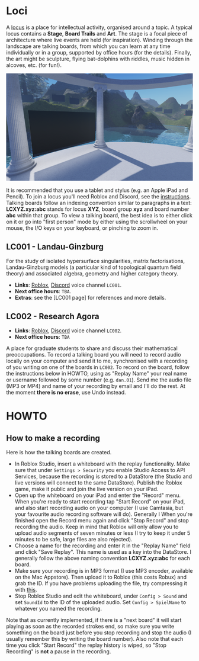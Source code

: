 # Loci

A [locus](https://en.wikipedia.org/wiki/Method_of_loci) is a place for intellectual activity, organised around a topic. A typical locus contains a **Stage**, **Board Trails** and **Art**. The stage is a focal piece of architecture where live events are held (for inspiration). Winding through the landscape are talking boards, from which you can learn at any time individually or in a group, supported by office hours (for the details). Finally, the art might be sculpture, flying bat-dolphins with riddles, music hidden in alcoves, etc. (for fun!).

<p align="center">
  <img src="loci-small.png">
</p>

It is recommended that you use a tablet and stylus (e.g. an Apple iPad and Pencil). To join a locus you'll need Roblox and Discord, see the [instructions](https://metauni.org/posts/instructions/instructions). Talking boards follow an indexing convention similar to paragraphs in a text: **LCXYZ.xyz:abc** stands for locus **XYZ**, board group **xyz** and board number **abc** within that group. To view a talking board, the best idea is to either click on it or go into "first person" mode by either using the scrollwheel on your mouse, the I/O keys on your keyboard, or pinching to zoom in.

## LC001 - Landau-Ginzburg

For the study of isolated hypersurface singularities, matrix factorisations, Landau-Ginzburg models (a particular kind of topological quantum field theory) and associated algebra, geometry and higher category theory.

* **Links**: [Roblox](https://www.roblox.com/games/6461013759/metauni-LC001), [Discord](https://discord.gg/9yBaAxPSK8) voice channel `LC001`.
* **Next office hours**: `TBA`.
* **Extras**: see the [LC001 page] for references and more details.

## LC002 - Research Agora

* **Links**: [Roblox](https://www.roblox.com/games/7168699181/metauni-LC002-Research-Agora), [Discord](https://discord.gg/9yBaAxPSK8) voice channel `LC002`.
* **Next office hours**: `TBA`

A place for graduate students to share and discuss their mathematical preoccupations. To record a talking board you will need to record audio locally on your computer and send it to me, synchronised with a recording of you writing on one of the boards in `LC002`. To record on the board, follow the instructions below in HOWTO, using as "Replay Name" your real name or username followed by some number (e.g. `dan.01`). Send me the audio file (MP3 or MP4) and name of your recording by email and I'll do the rest. At the moment **there is no erase**, use Undo instead.

# HOWTO

## How to make a recording

Here is how the talking boards are created.

* In Roblox Studio, insert a whiteboard with the replay functionality. Make sure that under `Settings > Security` you enable Studio Access to API Services, because the recording is stored to a DataStore (the Studio and live versions will connect to the same DataStore). Publish the Roblox game, make it public and join the live version on your iPad.
* Open up the whiteboard on your iPad and enter the "Record" menu. When you're ready to start recording tap "Start Record" on your iPad, and also start recording audio on your computer (I use Camtasia, but your favourite audio recording software will do). Generally I  When you're finished open the Record menu again and click "Stop Record" and stop recording the audio. Keep in mind that Roblox will only allow you to upload audio segments of seven minutes or less (I try to keep it under 5 minutes to be safe, large files are also rejected).
* Choose a name for the recording and enter it in the "Replay Name" field and click "Save Replay". This name is used as a key into the DataStore. I generally follow the above naming convention **LCXYZ.xyz:abc** for each board.
* Make sure your recording is in MP3 format (I use MP3 encoder, available on the Mac Appstore). Then upload it to Roblox (this costs Robux) and grab the ID. If you have problems uploading the file, try compressing it with [this](https://www.onlineconverter.com/compress-mp3).
* Stop Roblox Studio and edit the whiteboard, under `Config > Sound` and set `SoundId` to the ID of the uploaded audio. Set `Config > SpielName` to whatever you named the recording.

Note that as currently implemented, if there is a "next board" it will start playing as soon as the recorded strokes end, so make sure you write something on the board just before you stop recording and stop the audio (I usually remember this by writing the board number). Also note that each time you click "Start Record" the replay history is wiped, so "Stop Recording" is **not** a pause in the recording.
